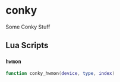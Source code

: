 # conky

Some Conky Stuff

## Lua Scripts

### `hwmon`

```Lua
function conky_hwmon(device, type, index)
```
